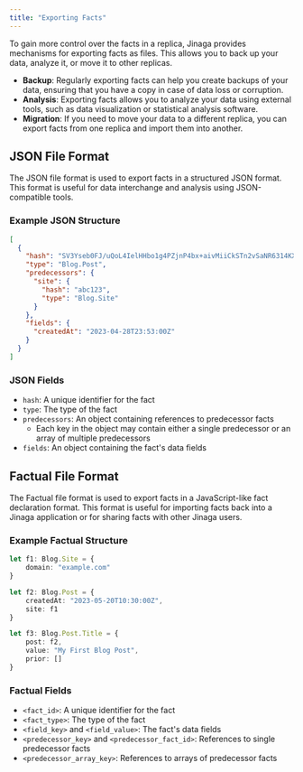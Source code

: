 ```yaml
---
title: "Exporting Facts"
---
```


To gain more control over the facts in a replica, Jinaga provides mechanisms for exporting facts as files. This allows you to back up your data, analyze it, or move it to other replicas.

- **Backup**: Regularly exporting facts can help you create backups of your data, ensuring that you have a copy in case of data loss or corruption.
- **Analysis**: Exporting facts allows you to analyze your data using external tools, such as data visualization or statistical analysis software.
- **Migration**: If you need to move your data to a different replica, you can export facts from one replica and import them into another.

## JSON File Format

The JSON file format is used to export facts in a structured JSON format. This format is useful for data interchange and analysis using JSON-compatible tools.

### Example JSON Structure

```json
[
  {
    "hash": "SV3Yseb0FJ/uQoL4IelHHbo1g4PZjnP4bx+aivMiiCkSTn2vSaNR6314KXL+PgO9lX9jmJzWoZABTRHjiFHWdQ==",
    "type": "Blog.Post",
    "predecessors": {
      "site": {
        "hash": "abc123",
        "type": "Blog.Site"
      }
    },
    "fields": {
      "createdAt": "2023-04-28T23:53:00Z"
    }
  }
]
```

### JSON Fields

- `hash`: A unique identifier for the fact
- `type`: The type of the fact
- `predecessors`: An object containing references to predecessor facts
  - Each key in the object may contain either a single predecessor or an array of multiple predecessors
- `fields`: An object containing the fact's data fields

## Factual File Format

The Factual file format is used to export facts in a JavaScript-like fact declaration format. This format is useful for importing facts back into a Jinaga application or for sharing facts with other Jinaga users.

### Example Factual Structure

```typescript
let f1: Blog.Site = {
    domain: "example.com"
}

let f2: Blog.Post = {
    createdAt: "2023-05-20T10:30:00Z",
    site: f1
}

let f3: Blog.Post.Title = {
    post: f2,
    value: "My First Blog Post",
    prior: []
}
```

### Factual Fields

- `<fact_id>`: A unique identifier for the fact
- `<fact_type>`: The type of the fact
- `<field_key>` and `<field_value>`: The fact's data fields
- `<predecessor_key>` and `<predecessor_fact_id>`: References to single predecessor facts
- `<predecessor_array_key>`: References to arrays of predecessor facts
